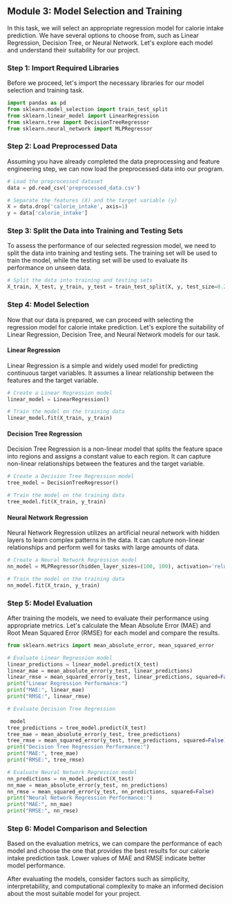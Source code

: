 ## Module 3: Model Selection and Training

In this task, we will select an appropriate regression model for calorie intake prediction. We have several options to choose from, such as Linear Regression, Decision Tree, or Neural Network. Let's explore each model and understand their suitability for our project.

### Step 1: Import Required Libraries

Before we proceed, let's import the necessary libraries for our model selection and training task.

```python
import pandas as pd
from sklearn.model_selection import train_test_split
from sklearn.linear_model import LinearRegression
from sklearn.tree import DecisionTreeRegressor
from sklearn.neural_network import MLPRegressor
```

### Step 2: Load Preprocessed Data

Assuming you have already completed the data preprocessing and feature engineering step, we can now load the preprocessed data into our program.

```python
# Load the preprocessed dataset
data = pd.read_csv('preprocessed_data.csv')

# Separate the features (X) and the target variable (y)
X = data.drop('calorie_intake', axis=1)
y = data['calorie_intake']
```

### Step 3: Split the Data into Training and Testing Sets

To assess the performance of our selected regression model, we need to split the data into training and testing sets. The training set will be used to train the model, while the testing set will be used to evaluate its performance on unseen data.

```python
# Split the data into training and testing sets
X_train, X_test, y_train, y_test = train_test_split(X, y, test_size=0.2, random_state=42)
```

### Step 4: Model Selection

Now that our data is prepared, we can proceed with selecting the regression model for calorie intake prediction. Let's explore the suitability of Linear Regression, Decision Tree, and Neural Network models for our task.

#### Linear Regression

Linear Regression is a simple and widely used model for predicting continuous target variables. It assumes a linear relationship between the features and the target variable.

```python
# Create a Linear Regression model
linear_model = LinearRegression()

# Train the model on the training data
linear_model.fit(X_train, y_train)
```

#### Decision Tree Regression

Decision Tree Regression is a non-linear model that splits the feature space into regions and assigns a constant value to each region. It can capture non-linear relationships between the features and the target variable.

```python
# Create a Decision Tree Regression model
tree_model = DecisionTreeRegressor()

# Train the model on the training data
tree_model.fit(X_train, y_train)
```

#### Neural Network Regression

Neural Network Regression utilizes an artificial neural network with hidden layers to learn complex patterns in the data. It can capture non-linear relationships and perform well for tasks with large amounts of data.

```python
# Create a Neural Network Regression model
nn_model = MLPRegressor(hidden_layer_sizes=(100, 100), activation='relu', random_state=42)

# Train the model on the training data
nn_model.fit(X_train, y_train)
```

### Step 5: Model Evaluation

After training the models, we need to evaluate their performance using appropriate metrics. Let's calculate the Mean Absolute Error (MAE) and Root Mean Squared Error (RMSE) for each model and compare the results.

```python
from sklearn.metrics import mean_absolute_error, mean_squared_error

# Evaluate Linear Regression model
linear_predictions = linear_model.predict(X_test)
linear_mae = mean_absolute_error(y_test, linear_predictions)
linear_rmse = mean_squared_error(y_test, linear_predictions, squared=False)
print("Linear Regression Performance:")
print("MAE:", linear_mae)
print("RMSE:", linear_rmse)

# Evaluate Decision Tree Regression

 model
tree_predictions = tree_model.predict(X_test)
tree_mae = mean_absolute_error(y_test, tree_predictions)
tree_rmse = mean_squared_error(y_test, tree_predictions, squared=False)
print("Decision Tree Regression Performance:")
print("MAE:", tree_mae)
print("RMSE:", tree_rmse)

# Evaluate Neural Network Regression model
nn_predictions = nn_model.predict(X_test)
nn_mae = mean_absolute_error(y_test, nn_predictions)
nn_rmse = mean_squared_error(y_test, nn_predictions, squared=False)
print("Neural Network Regression Performance:")
print("MAE:", nn_mae)
print("RMSE:", nn_rmse)
```

### Step 6: Model Comparison and Selection

Based on the evaluation metrics, we can compare the performance of each model and choose the one that provides the best results for our calorie intake prediction task. Lower values of MAE and RMSE indicate better model performance.

After evaluating the models, consider factors such as simplicity, interpretability, and computational complexity to make an informed decision about the most suitable model for your project.

